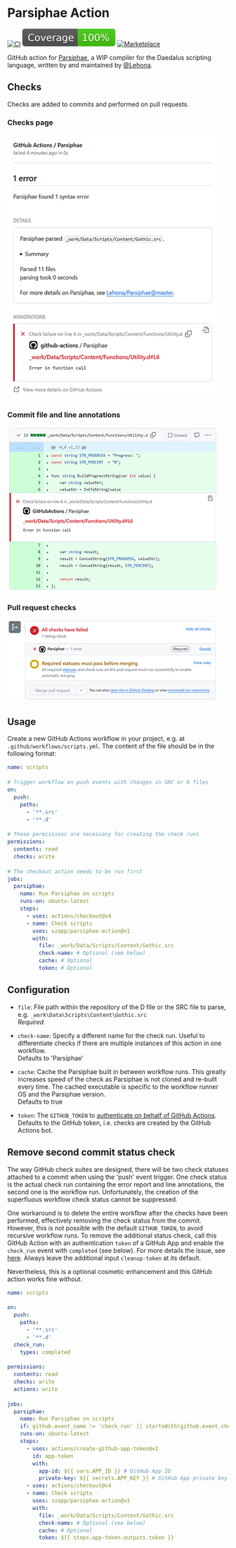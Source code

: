 # Parsiphae Action

[![CI](https://github.com/szapp/parsiphae-action/actions/workflows/ci.yml/badge.svg)](https://github.com/szapp/parsiphae-action/actions/workflows/ci.yml)
[![Coverage](badges/coverage.svg)](https://github.com/szapp/parsiphae-action/actions/workflows/ci.yml)
[![Marketplace](https://img.shields.io/github/v/release/szapp/parsiphae-action?logo=githubactions&logoColor=white&label=marketplace)](https://github.com/marketplace/actions/daedalus-parsiphae)

GitHub action for [Parsiphae](https://github.com/Lehona/Parsiphae), a WIP compiler for the Daedalus scripting language, written by and maintained by [@Lehona](https://github.com/Lehona).

## Checks

Checks are added to commits and performed on pull requests.

### Checks page

![actions-checks](.github/screenshots/actions-checks.png)

### Commit file and line annotations

![commit-checks](.github/screenshots/commit-checks.png)

### Pull request checks

![pr-checks](.github/screenshots/pr-checks.png)

## Usage

Create a new GitHub Actions workflow in your project, e.g. at `.github/workflows/scripts.yml`.
The content of the file should be in the following format:

```yaml
name: scripts

# Trigger workflow on push events with changes in SRC or D files
on:
  push:
    paths:
      - '**.src'
      - '**.d'

# These permissions are necessary for creating the check runs
permissions:
  contents: read
  checks: write

# The checkout action needs to be run first
jobs:
  parsiphae:
    name: Run Parsiphae on scripts
    runs-on: ubuntu-latest
    steps:
      - uses: actions/checkout@v4
      - name: Check scripts
        uses: szapp/parsiphae-action@v1
        with:
          file: _work/Data/Scripts/Content/Gothic.src
          check-name: # Optional (see below)
          cache: # Optional
          token: # Optional
```

## Configuration

- `file`:
  File path within the repository of the D file or the SRC file to parse, e.g. `_work\Data\Scripts\Content\Gothic.src`  
  _Required_

- `check-name`:
  Specify a different name for the check run.
  Useful to differentiate checks if there are multiple instances of this action in one workflow.  
  Defaults to 'Parsiphae'

- `cache`:
  Cache the Parsiphae built in between workflow runs.
  This greatly increases speed of the check as Parsiphae is not cloned and re-built every time.
  The cached executable is specific to the workflow runner OS and the Parsiphae version.  
  Defaults to true

- `token`:
  The `GITHUB_TOKEN` to [authenticate on behalf of GitHub Actions](https://docs.github.com/en/actions/security-guides/automatic-token-authentication#using-the-github_token-in-a-workflow).  
  Defaults to the GitHub token, i.e. checks are created by the GitHub Actions bot.

## Remove second commit status check

The way GitHub check suites are designed, there will be two check statuses attached to a commit when using the 'push' event trigger.
One check status is the actual check run containing the error report and line annotations, the second one is the workflow run.
Unfortunately, the creation of the superfluous workflow check status cannot be suppressed.

One workaround is to delete the entire workflow after the checks have been performed, effectively removing the check status from the commit.
However, this is not possible with the default `GITHUB_TOKEN`, to avoid recursive workflow runs.
To remove the additional status check, call this GitHub Action with an authentication `token` of a GitHub App and enable the `check_run` event with `completed` (see below).
For more details the issue, see [here](https://github.com/peter-murray/workflow-application-token-action#readme).
Always leave the additional input `cleanup-token` at its default.

Nevertheless, this is a optional cosmetic enhancement and this GitHub action works fine without.

```yaml
name: scripts

on:
  push:
    paths:
      - '**.src'
      - '**.d'
  check_run:
    types: completed

permissions:
  contents: read
  checks: write
  actions: write

jobs:
  parsiphae:
    name: Run Parsiphae on scripts
    if: github.event_name != 'check_run' || startsWith(github.event.check_run.name, 'Parsiphae') # Adjust to check name
    runs-on: ubuntu-latest
    steps:
      - uses: actions/create-github-app-token@v1
        id: app-token
        with:
          app-id: ${{ vars.APP_ID }} # GitHub App ID
          private-key: ${{ secrets.APP_KEY }} # GitHub App private key
      - uses: actions/checkout@v4
      - name: Check scripts
        uses: szapp/parsiphae-action@v1
        with:
          file: _work/Data/Scripts/Content/Gothic.src
          check-name: # Optional (see below)
          cache: # Optional
          token: ${{ steps.app-token.outputs.token }}
```
